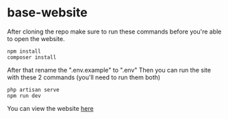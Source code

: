 # base-website

After cloning the repo make sure to run these commands before you're able to open the website.

```
npm install
composer install
```

After that rename the ".env.example" to ".env"
Then you can run the site with these 2 commands (you'll need to run them both)

```
php artisan serve
npm run dev
```


You can view the website [here](https://mika-linux.com)
